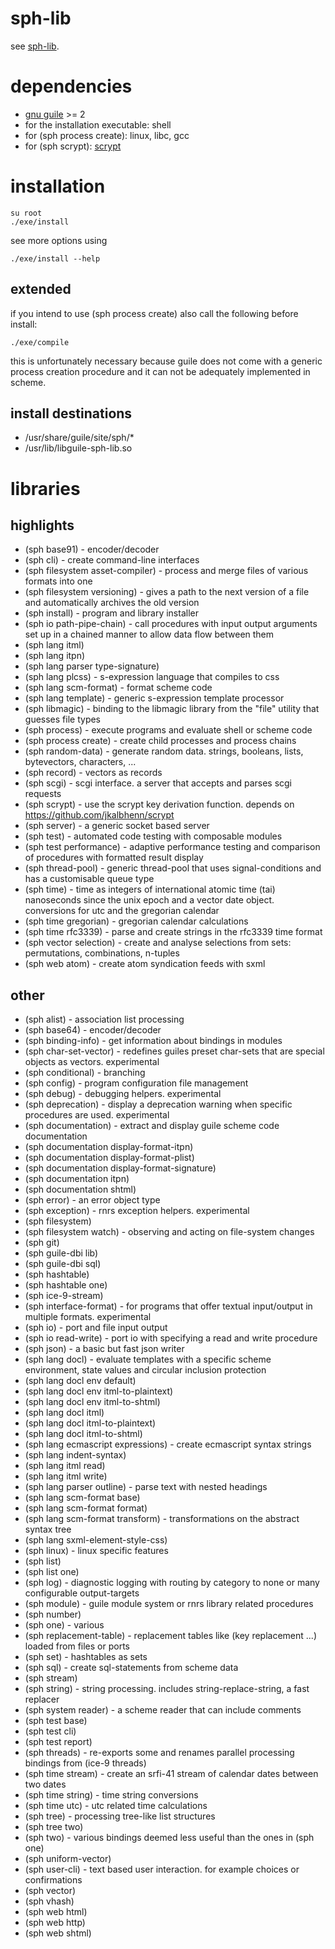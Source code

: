 # sph-lib
see [sph-lib](http://sph.mn/content/187).
# dependencies
* [gnu guile](https://www.gnu.org/software/guile/) >= 2
* for the installation executable: shell
* for (sph process create): linux, libc, gcc
* for (sph scrypt): [scrypt](https://github.com/jkalbhenn/scrypt)
# installation
```
su root
./exe/install
```
see more options using
```
./exe/install --help
```

## extended
if you intend to use (sph process create) also call the following before install:
```
./exe/compile
```

this is unfortunately necessary because guile does not come with a generic process creation procedure and it can not be adequately implemented in scheme.

## install destinations
* /usr/share/guile/site/sph/*
* /usr/lib/libguile-sph-lib.so

# libraries
## highlights
* (sph base91) - encoder/decoder
* (sph cli) - create command-line interfaces
* (sph filesystem asset-compiler) - process and merge files of various formats into one
* (sph filesystem versioning) - gives a path to the next version of a file and automatically archives the old version
* (sph install) - program and library installer
* (sph io path-pipe-chain) - call procedures with input output arguments set up in a chained manner to allow data flow between them
* (sph lang itml)
* (sph lang itpn)
* (sph lang parser type-signature)
* (sph lang plcss) - s-expression language that compiles to css
* (sph lang scm-format) - format scheme code
* (sph lang template) - generic s-expression template processor
* (sph libmagic) - binding to the libmagic library from the "file" utility that guesses file types
* (sph process) - execute programs and evaluate shell or scheme code
* (sph process create) - create child processes and process chains
* (sph random-data) - generate random data. strings, booleans, lists, bytevectors, characters, ...
* (sph record) - vectors as records
* (sph scgi) - scgi interface. a server that accepts and parses scgi requests
* (sph scrypt) - use the scrypt key derivation function. depends on https://github.com/jkalbhenn/scrypt
* (sph server) - a generic socket based server
* (sph test) - automated code testing with composable modules
* (sph test performance) - adaptive performance testing and comparison of procedures with formatted result display
* (sph thread-pool) - generic thread-pool that uses signal-conditions and has a customisable queue type
* (sph time) - time as integers of international atomic time (tai) nanoseconds since the unix epoch and a vector date object. conversions for utc and the gregorian calendar
* (sph time gregorian) - gregorian calendar calculations
* (sph time rfc3339) - parse and create strings in the rfc3339 time format
* (sph vector selection) - create and analyse selections from sets: permutations, combinations, n-tuples
* (sph web atom) - create atom syndication feeds with sxml

## other
* (sph alist) - association list processing
* (sph base64) - encoder/decoder
* (sph binding-info) - get information about bindings in modules
* (sph char-set-vector) - redefines guiles preset char-sets that are special objects as vectors. experimental
* (sph conditional) - branching
* (sph config) - program configuration file management
* (sph debug) - debugging helpers. experimental
* (sph deprecation) - display a deprecation warning when specific procedures are used. experimental
* (sph documentation) - extract and display guile scheme code documentation
* (sph documentation display-format-itpn)
* (sph documentation display-format-plist)
* (sph documentation display-format-signature)
* (sph documentation itpn)
* (sph documentation shtml)
* (sph error) - an error object type
* (sph exception) - rnrs exception helpers. experimental
* (sph filesystem)
* (sph filesystem watch) - observing and acting on file-system changes
* (sph git)
* (sph guile-dbi lib)
* (sph guile-dbi sql)
* (sph hashtable)
* (sph hashtable one)
* (sph ice-9-stream)
* (sph interface-format) - for programs that offer textual input/output in multiple formats. experimental
* (sph io) - port and file input output
* (sph io read-write) - port io with specifying a read and write procedure
* (sph json) - a basic but fast json writer
* (sph lang docl) - evaluate templates with a specific scheme environment, state values and circular inclusion protection
* (sph lang docl env default)
* (sph lang docl env itml-to-plaintext)
* (sph lang docl env itml-to-shtml)
* (sph lang docl itml)
* (sph lang docl itml-to-plaintext)
* (sph lang docl itml-to-shtml)
* (sph lang ecmascript expressions) - create ecmascript syntax strings
* (sph lang indent-syntax)
* (sph lang itml read)
* (sph lang itml write)
* (sph lang parser outline) - parse text with nested headings
* (sph lang scm-format base)
* (sph lang scm-format format)
* (sph lang scm-format transform) - transformations on the abstract syntax tree
* (sph lang sxml-element-style-css)
* (sph linux) - linux specific features
* (sph list)
* (sph list one)
* (sph log) - diagnostic logging with routing by category to none or many configurable output-targets
* (sph module) - guile module system or rnrs library related procedures
* (sph number)
* (sph one) - various
* (sph replacement-table) - replacement tables like (key replacement ...) loaded from files or ports
* (sph set) - hashtables as sets
* (sph sql) - create sql-statements from scheme data
* (sph stream)
* (sph string) - string processing. includes string-replace-string, a fast replacer
* (sph system reader) - a scheme reader that can include comments
* (sph test base)
* (sph test cli)
* (sph test report)
* (sph threads) - re-exports some and renames parallel processing bindings from (ice-9 threads)
* (sph time stream) - create an srfi-41 stream of calendar dates between two dates
* (sph time string) - time string conversions
* (sph time utc) - utc related time calculations
* (sph tree) - processing tree-like list structures
* (sph tree two)
* (sph two) - various bindings deemed less useful than the ones in (sph one)
* (sph uniform-vector)
* (sph user-cli) - text based user interaction. for example choices or confirmations
* (sph vector)
* (sph vhash)
* (sph web html)
* (sph web http)
* (sph web shtml)
